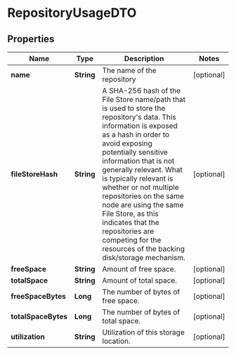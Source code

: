 
# RepositoryUsageDTO

## Properties
Name | Type | Description | Notes
------------ | ------------- | ------------- | -------------
**name** | **String** | The name of the repository |  [optional]
**fileStoreHash** | **String** | A SHA-256 hash of the File Store name/path that is used to store the repository&#39;s data. This information is exposed as a hash in order to avoid exposing potentially sensitive information that is not generally relevant. What is typically relevant is whether or not multiple repositories on the same node are using the same File Store, as this indicates that the repositories are competing for the resources of the backing disk/storage mechanism. |  [optional]
**freeSpace** | **String** | Amount of free space. |  [optional]
**totalSpace** | **String** | Amount of total space. |  [optional]
**freeSpaceBytes** | **Long** | The number of bytes of free space. |  [optional]
**totalSpaceBytes** | **Long** | The number of bytes of total space. |  [optional]
**utilization** | **String** | Utilization of this storage location. |  [optional]



